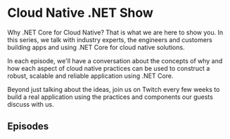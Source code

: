 # Cloud Native .NET Show

Why .NET Core for Cloud Native? That is what we are here to show you. In this series, we talk with industry experts, the engineers and customers building apps and using .NET Core for cloud native solutions.

In each episode, we'll have a conversation about the concepts of why and how each aspect of cloud native practices can be used to construct a robust, scalable and reliable application using .NET Core.

Beyond just talking about the ideas, join us on Twitch every few weeks to build a real application using the practices and components our guests discuss with us.

## Episodes
